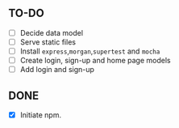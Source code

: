 ## TO-DO

- [ ] Decide data model
- [ ] Serve static files
- [ ] Install `express`,`morgan`,`supertest` and `mocha`
- [ ] Create login, sign-up and home page models
- [ ] Add login and sign-up

## DONE

- [x] Initiate npm.

